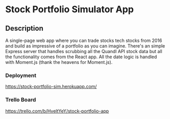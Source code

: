 # Stock Portfolio Simulator App

## Description
A single-page web app where you can trade stocks tech stocks from 2016 and build as impressive of a portfolio as you can imagine. There's an simple Express server that handles scrubbing all the Quandl API stock data but all the functionality comes from the React app. All the date logic is handled with Moment.js (thank the heavens for Moment.js).

### Deployment
https://stock-portfolio-sim.herokuapp.com/

### Trello Board
https://trello.com/b/HveltYeY/stock-portfolio-app
